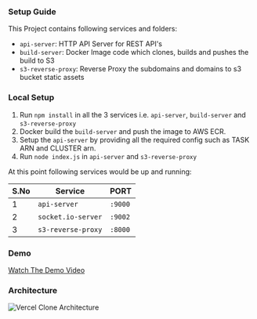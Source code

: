 ### Setup Guide

This Project contains following services and folders:

- `api-server`: HTTP API Server for REST API's
- `build-server`: Docker Image code which clones, builds and pushes the build to S3
- `s3-reverse-proxy`: Reverse Proxy the subdomains and domains to s3 bucket static assets

### Local Setup

1. Run `npm install` in all the 3 services i.e. `api-server`, `build-server` and `s3-reverse-proxy`
2. Docker build the `build-server` and push the image to AWS ECR.
3. Setup the `api-server` by providing all the required config such as TASK ARN and CLUSTER arn.
4. Run `node index.js` in `api-server` and `s3-reverse-proxy`

At this point following services would be up and running:

| S.No | Service            | PORT    |
| ---- | ------------------ | ------- |
| 1    | `api-server`       | `:9000` |
| 2    | `socket.io-server` | `:9002` |
| 3    | `s3-reverse-proxy` | `:8000` |

### Demo

[Watch The Demo Video](https://imgur.com/I6KgmNR)

### Architecture

![Vercel Clone Architecture](https://i.imgur.com/r7QUXqZ.png)